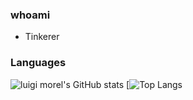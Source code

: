 ### whoami
- Tinkerer

### Languages

![luigi morel's GitHub stats](https://github-readme-stats.vercel.app/api?username=morelmiles&count_private=true&theme=highcontrast)
[![Top Langs](https://github-readme-stats.vercel.app/api/top-langs/?username=morelmiles&layout=compact&count_private=true&theme=highcontrast)
